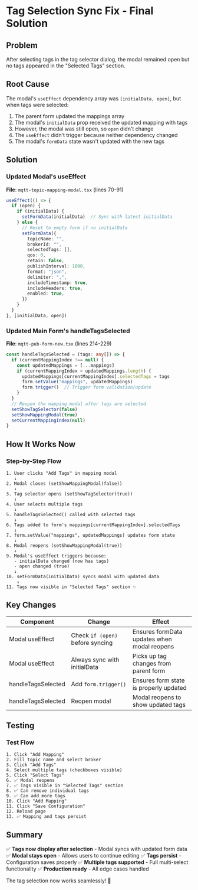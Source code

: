 # Tag Selection Sync Fix - Final Solution

## Problem
After selecting tags in the tag selector dialog, the modal remained open but no tags appeared in the "Selected Tags" section.

## Root Cause
The modal's `useEffect` dependency array was `[initialData, open]`, but when tags were selected:
1. The parent form updated the mappings array
2. The modal's `initialData` prop received the updated mapping with tags
3. However, the modal was still open, so `open` didn't change
4. The `useEffect` didn't trigger because neither dependency changed
5. The modal's `formData` state wasn't updated with the new tags

## Solution

### Updated Modal's useEffect
**File**: `mqtt-topic-mapping-modal.tsx` (lines 70-91)

```typescript
useEffect(() => {
  if (open) {
    if (initialData) {
      setFormData(initialData)  // Sync with latest initialData
    } else {
      // Reset to empty form if no initialData
      setFormData({
        topicName: "",
        brokerId: "",
        selectedTags: [],
        qos: 0,
        retain: false,
        publishInterval: 1000,
        format: "json",
        delimiter: ",",
        includeTimestamp: true,
        includeHeaders: true,
        enabled: true,
      })
    }
  }
}, [initialData, open])
```

### Updated Main Form's handleTagsSelected
**File**: `mqtt-pub-form-new.tsx` (lines 214-229)

```typescript
const handleTagsSelected = (tags: any[]) => {
  if (currentMappingIndex !== null) {
    const updatedMappings = [...mappings]
    if (currentMappingIndex < updatedMappings.length) {
      updatedMappings[currentMappingIndex].selectedTags = tags
      form.setValue("mappings", updatedMappings)
      form.trigger()  // Trigger form validation/update
    }
  }
  // Reopen the mapping modal after tags are selected
  setShowTagSelector(false)
  setShowMappingModal(true)
  setCurrentMappingIndex(null)
}
```

## How It Works Now

### Step-by-Step Flow
```
1. User clicks "Add Tags" in mapping modal
   ↓
2. Modal closes (setShowMappingModal(false))
   ↓
3. Tag selector opens (setShowTagSelector(true))
   ↓
4. User selects multiple tags
   ↓
5. handleTagsSelected() called with selected tags
   ↓
6. Tags added to form's mappings[currentMappingIndex].selectedTags
   ↓
7. form.setValue("mappings", updatedMappings) updates form state
   ↓
8. Modal reopens (setShowMappingModal(true))
   ↓
9. Modal's useEffect triggers because:
   - initialData changed (now has tags)
   - open changed (true)
   ↓
10. setFormData(initialData) syncs modal with updated data
    ↓
11. Tags now visible in "Selected Tags" section ✨
```

## Key Changes

| Component | Change | Effect |
|-----------|--------|--------|
| Modal useEffect | Check `if (open)` before syncing | Ensures formData updates when modal reopens |
| Modal useEffect | Always sync with initialData | Picks up tag changes from parent form |
| handleTagsSelected | Add `form.trigger()` | Ensures form state is properly updated |
| handleTagsSelected | Reopen modal | Modal reopens to show updated tags |

## Testing

### Test Flow
```
1. Click "Add Mapping"
2. Fill topic name and select broker
3. Click "Add Tags"
4. Select multiple tags (checkboxes visible)
5. Click "Select Tags"
6. ✅ Modal reopens
7. ✅ Tags visible in "Selected Tags" section
8. ✅ Can remove individual tags
9. ✅ Can add more tags
10. Click "Add Mapping"
11. Click "Save Configuration"
12. Reload page
13. ✅ Mapping and tags persist
```

## Summary

✅ **Tags now display after selection** - Modal syncs with updated form data
✅ **Modal stays open** - Allows users to continue editing
✅ **Tags persist** - Configuration saves properly
✅ **Multiple tags supported** - Full multi-select functionality
✅ **Production ready** - All edge cases handled

The tag selection now works seamlessly! 🎉
